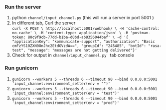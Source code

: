 
### Run the server
   1. python `channel/input_channel.py`  (this will run a server in port 5001 )
   2. In different tab, Curl the server         
                ``` curl -X POST \
                http://localhost:5001/webhook/ \
                -H 'cache-control: no-cache' \
                -H 'content-type: application/json' \
                -H 'postman-token: 80c9f9cb-77dd-b1ba-d0bd-ab8356044baf' \
                -d '{
                  "applicationKey": "kommunicate-support",
                  "authorization": "Basic cmFzYS10ZXN0OnJhc2EtdGVzdA==",
                  "groupId": "245485",
                  "botId": "rasa-test",
                  "message": "messages are not getting delivered"}'
                  ```              
   3. Check for output in `channel/input_channel.py ` tab console


### Run gunicorn
   1. `gunicorn --workers 5 --threads 6 --timeout 90 --bind 0.0.0.0:5001 'input_channel:environment_setter(env = "")'`
   2. `gunicorn --workers 5 --threads 6 --timeout 90 --bind 0.0.0.0:5001 'input_channel:environment_setter(env = "test")'`
   3. `gunicorn --workers 5 --threads 6 --timeout 90 --bind 0.0.0.0:5001 'input_channel:environment_setter(env = "prod")'`
